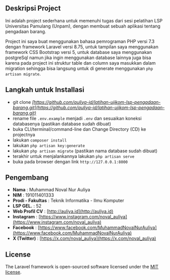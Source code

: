 ## Deskripsi Project

Ini adalah project sederhana untuk memenuhi tugas dari sesi pelatihan LSP Universitas Pamulang (Unpam), dengan membuat sebuah aplikasi tentang pengadaan barang.

Project ini saya buat menggunakan bahasa pemrograman PHP versi 7.3 dengan framework Laravel versi 8.75, untuk tampilan saya menggunakan framework CSS Bootstrap versi 5, untuk database saya menggunakan postgreSql namun jika ingin menggunakan database lainnya juga bisa karena pada project ini struktur table dan column saya masukkan dalam migration sehingga bisa langsung untuk di generate menggunakan `php artisan migrate`.

## Langkah untuk Installasi

- git clone *[https://github.com/auliya-id/latihan-ujikom-lsp-pengadaan-barang.git](https://github.com/auliya-id/latihan-ujikom-lsp-pengadaan-barang.git)*
- rename file `.env.example` menjadi `.env` dan sesuaikan koneksi databasenya (pastikan database sudah dibuat)
- buka CLI/terminal/command-line dan Change Directory (CD) ke projectnya
- lakukan `composer install`
- lakukan `php artisan key:generate`
- lakukan `php artisan migrate` (pastikan nama database sudah dibuat)
- terakhir untuk menjalankannya lakukan `php artisan serve`
- buka pada browser dengan link `http://127.0.0.1:8000`

## Pengembang

- **Nama** : Muhammad Noval Nur Auliya
- **NIM** : 191011401333
- **Prodi - Fakultas** : Teknik Informatika - Ilmu Komputer
- **LSP GEL.** : 52
- **Web Profil CV** : [http://auliya.id](http://auliya.id)
- **Instagram** : [https://www.instagram.com/noval_auliya](https://www.instagram.com/noval_auliya)
- **Facebook** : [https://www.facebook.com/MuhammadNovalNurAuliya](https://www.facebook.com/MuhammadNovalNurAuliya)
- **X (Twitter)** : [https://x.com/noval_auliya](https://x.com/noval_auliya)

## License

The Laravel framework is open-sourced software licensed under the [MIT license](https://opensource.org/licenses/MIT).
